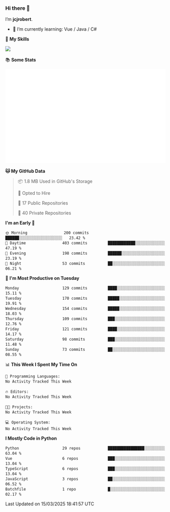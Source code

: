 ### Hi there 👋

I’m **jcjrobert**.

- 🌱 I’m currently learning: Vue / Java / C#

🌟 **My Skills**

![](https://img.shields.io/badge/-Python-3e74a2?style=flat-square&logo=Python&logoColor=fff)

📚 **Some Stats**

![](https://github.com/jcjrobert/github-stats/blob/master/generated/overview.svg)

<!--START_SECTION:waka-->
**🐱 My GitHub Data** 

> 📦 1.8 MB Used in GitHub's Storage 
 > 
> 💼 Opted to Hire
 > 
> 📜 17 Public Repositories 
 > 
> 🔑 40 Private Repositories 
 > 
**I'm an Early 🐤** 

```text
🌞 Morning                200 commits         ██████░░░░░░░░░░░░░░░░░░░   23.42 % 
🌆 Daytime                403 commits         ████████████░░░░░░░░░░░░░   47.19 % 
🌃 Evening                198 commits         ██████░░░░░░░░░░░░░░░░░░░   23.19 % 
🌙 Night                  53 commits          ██░░░░░░░░░░░░░░░░░░░░░░░   06.21 % 
```
📅 **I'm Most Productive on Tuesday** 

```text
Monday                   129 commits         ████░░░░░░░░░░░░░░░░░░░░░   15.11 % 
Tuesday                  170 commits         █████░░░░░░░░░░░░░░░░░░░░   19.91 % 
Wednesday                154 commits         █████░░░░░░░░░░░░░░░░░░░░   18.03 % 
Thursday                 109 commits         ███░░░░░░░░░░░░░░░░░░░░░░   12.76 % 
Friday                   121 commits         ████░░░░░░░░░░░░░░░░░░░░░   14.17 % 
Saturday                 98 commits          ███░░░░░░░░░░░░░░░░░░░░░░   11.48 % 
Sunday                   73 commits          ██░░░░░░░░░░░░░░░░░░░░░░░   08.55 % 
```


📊 **This Week I Spent My Time On** 

```text
💬 Programming Languages: 
No Activity Tracked This Week

🔥 Editors: 
No Activity Tracked This Week

🐱‍💻 Projects: 
No Activity Tracked This Week

💻 Operating System: 
No Activity Tracked This Week
```

**I Mostly Code in Python** 

```text
Python                   29 repos            ████████████████░░░░░░░░░   63.04 % 
Vue                      6 repos             ███░░░░░░░░░░░░░░░░░░░░░░   13.04 % 
TypeScript               6 repos             ███░░░░░░░░░░░░░░░░░░░░░░   13.04 % 
JavaScript               3 repos             ██░░░░░░░░░░░░░░░░░░░░░░░   06.52 % 
Batchfile                1 repo              █░░░░░░░░░░░░░░░░░░░░░░░░   02.17 % 
```




 Last Updated on 15/03/2025 18:41:57 UTC
<!--END_SECTION:waka-->
